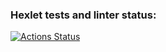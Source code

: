 ### Hexlet tests and linter status:
[![Actions Status](https://github.com/Vlad-Code/frontend-project-lvl2/workflows/hexlet-check/badge.svg)](https://github.com/Vlad-Code/frontend-project-lvl2/actions)